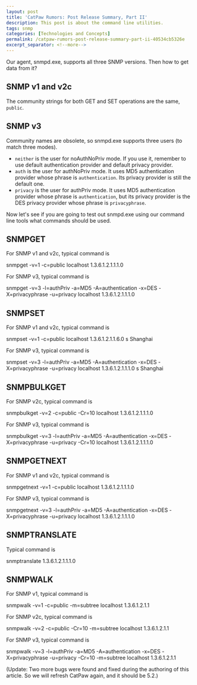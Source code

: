 ```yaml
---
layout: post
title: 'CatPaw Rumors: Post Release Summary, Part II'
description: This post is about the command line utilities.
tags: snmp
categories: [Technologies and Concepts]
permalink: /catpaw-rumors-post-release-summary-part-ii-40534cb5326e
excerpt_separator: <!--more-->
---
```

Our agent, snmpd.exe, supports all three SNMP versions. Then how to get data from it?
<!--more-->

## SNMP v1 and v2c

The community strings for both GET and SET operations are the same, `public`.

## SNMP v3

Community names are obsolete, so snmpd.exe supports three users (to match three modes).

* `neither` is the user for noAuthNoPriv mode. If you use it, remember to use default authentication provider and default privacy provider.
* `auth` is the user for authNoPriv mode. It uses MD5 authentication provider whose phrase is `authentication`. Its privacy provider is still the default one.
* `privacy` is the user for authPriv mode. It uses MD5 authentication provider whose phrase is `authentication`, but its privacy provider is the DES privacy provider whose phrase is `privacyphrase`.

Now let's see if you are going to test out snmpd.exe using our command line tools what commands should be used.

## SNMPGET

For SNMP v1 and v2c, typical command is

snmpget -v=1 -c=public localhost 1.3.6.1.2.1.1.1.0

For SNMP v3, typical command is

snmpget -v=3 -l=authPriv -a=MD5 -A=authentication -x=DES -X=privacyphrase -u=privacy localhost 1.3.6.1.2.1.1.1.0

## SNMPSET

For SNMP v1 and v2c, typical command is

snmpset -v=1 -c=public localhost 1.3.6.1.2.1.1.6.0 s Shanghai

For SNMP v3, typical command is

snmpset -v=3 -l=authPriv -a=MD5 -A=authentication -x=DES -X=privacyphrase -u=privacy localhost 1.3.6.1.2.1.1.1.0 s Shanghai

## SNMPBULKGET

For SNMP v2c, typical command is

snmpbulkget -v=2 -c=public -Cr=10 localhost 1.3.6.1.2.1.1.1.0

For SNMP v3, typical command is

snmpbulkget -v=3 -l=authPriv -a=MD5 -A=authentication -x=DES -X=privacyphrase -u=privacy -Cr=10 localhost 1.3.6.1.2.1.1.1.0

## SNMPGETNEXT

For SNMP v1 and v2c, typical command is

snmpgetnext -v=1 -c=public localhost 1.3.6.1.2.1.1.1.0

For SNMP v3, typical command is

snmpgetnext -v=3 -l=authPriv -a=MD5 -A=authentication -x=DES -X=privacyphrase -u=privacy localhost 1.3.6.1.2.1.1.1.0

## SNMPTRANSLATE
Typical command is

snmptranslate 1.3.6.1.2.1.1.1.0

## SNMPWALK

For SNMP v1, typical command is

snmpwalk -v=1 -c=public -m=subtree localhost 1.3.6.1.2.1.1

For SNMP v2c, typical command is

snmpwalk -v=2 -c=public -Cr=10 -m=subtree localhost 1.3.6.1.2.1.1

For SNMP v3, typical command is

snmpwalk -v=3 -l=authPriv -a=MD5 -A=authentication -x=DES -X=privacyphrase -u=privacy -Cr=10 -m=subtree localhost 1.3.6.1.2.1.1

(Update: Two more bugs were found and fixed during the authoring of this article. So we will refresh CatPaw again, and it should be 5.2.)
